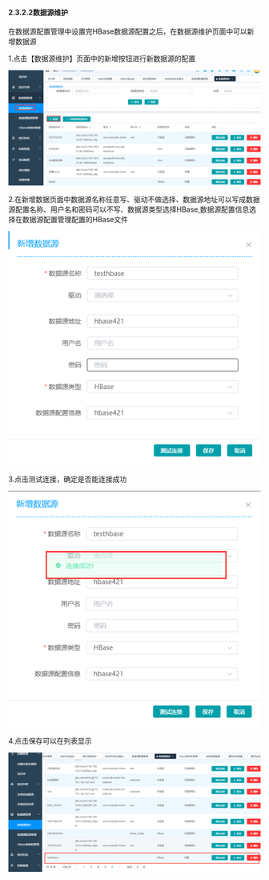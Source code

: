 #### 2.3.2.2数据源维护 

​       在数据源配置管理中设置完HBase数据源配置之后，在数据源维护页面中可以新增数据源

1.点击【数据源维护】页面中的新增按钮进行新数据源的配置

![image-20210426191907534](3.3.2.2%E6%95%B0%E6%8D%AE%E6%BA%90%E7%BB%B4%E6%8A%A4.assets/image-20210426191907534.png)

2.在新增数据页面中数据源名称任意写、驱动不做选择、数据源地址可以写成数据源配置名称、用户名和密码可以不写、数据源类型选择HBase,数据源配置信息选择在数据源配置管理配置的HBase文件

![image-20210421141609878](3.3.2.2%E6%95%B0%E6%8D%AE%E6%BA%90%E7%BB%B4%E6%8A%A4.assets/image-20210421141609878.png)

3.点击测试连接，确定是否能连接成功

![image-20210421143117306](3.3.2.2%E6%95%B0%E6%8D%AE%E6%BA%90%E7%BB%B4%E6%8A%A4.assets/image-20210421143117306.png)

4.点击保存可以在列表显示

![image-20210426194653055](3.3.2.2%E6%95%B0%E6%8D%AE%E6%BA%90%E7%BB%B4%E6%8A%A4.assets/image-20210426194653055.png)

